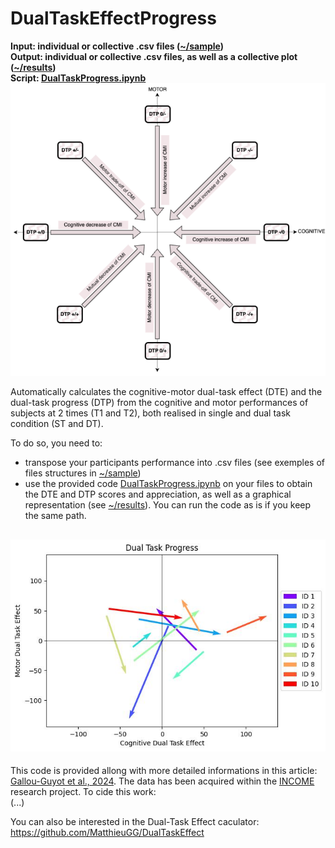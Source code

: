 # DualTaskEffectProgress

**Input: individual or collective .csv files ([~/sample]())  
Output: individual or collective .csv files, as well as a collective plot ([~/results]())  
Script: [DualTaskProgress.ipynb]()**  
![Dual Task Progress](https://github.com/MatthieuGG/DualTaskProgress/blob/main/DTP.png?raw=true)

Automatically calculates the cognitive-motor dual-task effect (DTE) and the dual-task progress (DTP) from the cognitive and motor performances of subjects at 2 times (T1 and T2), both realised in single and dual task condition (ST and DT).  

To do so, you need to:
- transpose your participants performance into .csv files (see exemples of files structures in [~/sample]())
- use the provided code [DualTaskProgress.ipynb]() on your files to obtain the DTE and DTP scores and appreciation, as well as a graphical representation (see [~/results]()). You can run the code as is if you keep the same path.

![Dual Task Progress Graph](https://github.com/MatthieuGG/DualTaskProgress/blob/main/results/DTP_plot.jpg?raw=true)
---
This code is provided allong with more detailed informations in this article: [Gallou-Guyot et al., 2024](). The data has been acquired within the [INCOME](https://matthieugg.github.io/income.html) research project.  To cide this work:  
(...)  

You can also be interested in the Dual-Task Effect caculator: https://github.com/MatthieuGG/DualTaskEffect